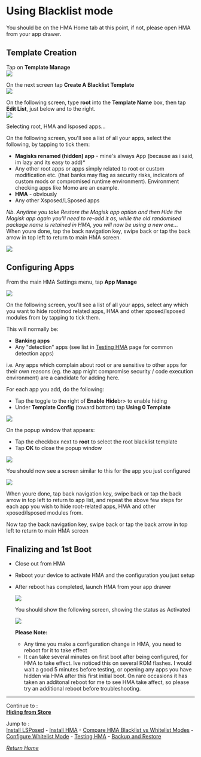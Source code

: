 # Using Blacklist mode

You should be on the HMA Home tab at this point, if not, please open HMA from your app drawer.

## Template Creation

Tap on <b>Template Manage</b><br>
![](image/HMA04.jpg?raw=true)

On the next screen tap <b>Create A Blacklist Template</b><br>
![](image/HMA05.jpg?raw=true)

On the following screen, type <b>root</b> into the <b>Template Name</b> box, then tap <b>Edit List</b>, just below and to the right.<br>
![](image/HMA06.jpg?raw=true)

Selecting root, HMA and lsposed apps...

On the following screen, you'll see a list of all your apps, select the following, by tapping to tick them:

- <b>Magisks renamed (hidden) app</b> - mine's always App (because as i said, im lazy and its easy to add)*
- Any other root apps or apps simply related to root or custom modification etc. (that banks may flag as security risks, indicators of custom mods or compromised runtime environment). Environment checking apps like Momo are an example.
- <b>HMA</b> - obviously
- Any other Xsposed/LSposed apps

<i>Nb. Anytime you take Restore the Magisk app option and then Hide the Magisk app again you'll need to re-add it as, while the old randomised package name is retained in HMA, you will now be using a new one...</i><br>
When youre done, tap the back navigation key, swipe back or tap the back arrow in top left to return to main HMA screen.

![](image/HMA07.jpg?raw=true)

## Configuring Apps

From the main HMA Settings menu, tap <b>App Manage</b><br>

![](image/HMA08.jpg?raw=true)

On the following screen, you'll see a list of all your apps, select any which you want to hide root/mod related apps, HMA and other xposed/lsposed modules from by tapping to tick them.

  This will normally be:
  
  - <b>Banking apps</b>
  - Any "detection" apps (see list in [Testing HMA](TestHMA.md) page for common detection apps)

  i.e. Any apps which complain about root or are sensitive to other apps for their own reasons (eg. the app might compromise security / code execution environment) are a candidate for adding here.

  For each app you add, do the following:
   
  - Tap the toggle to the right of <b>Enable Hide</b>br> to enable hiding
  - Under <b>Template Config</b> (toward bottom) tap <b>Using 0 Template</b>

  ![](image/HMA09.jpg?raw=true)

  On the popup window that appears:

  - Tap the checkbox next to <b>root</b> to select the root blacklist template
  - Tap <b>OK</b> to close the popup window
   
  ![](image/HMA10.jpg?raw=true)

  You should now see a screen similar to this for the app you just configured

  ![](image/HMA11.jpg?raw=true)

  When youre done, tap back navigation key, swipe back or tap the back arrow in top left to return to app list, and repeat the above few steps for each app you wish to hide root-related apps, HMA and other xposed/lsposed modules from.

  Now tap the back navigation key, swipe back or tap the back arrow in top left to return to main HMA screen
   
## Finalizing and 1st Boot

- Close out from HMA
- Reboot your device to activate HMA and the configuration you just setup
- After reboot has completed, launch HMA from your app drawer

  ![](image/HMA12.jpg?raw=true)

  You should show the following screen, showing the status as Activated

  ![](image/HMA13.jpg?raw=true)

  <b>Please Note:</b><br>
  - Any time you make a configuration change in HMA, you need to reboot for it to take effect
  - It can take several minutes on first boot after being configured, for HMA to take effect. Ive noticed this on several ROM flashes. I would wait a good 5 minutes before testing, or opening any apps you have hidden via HMA after this first initial boot. On rare occasions it has taken an additonal reboot for me to see HMA take affect, so please try an additional reboot before troubleshooting.

---

Continue to :<br>
[<b>Hiding from Store</b>](PlayStore.md)

Jump to :<br>
[Install LSPosed] - [Install HMA] - [Compare HMA Blacklist vs Whitelist Modes] - [Configure Whitelist Mode] - [Testing HMA] - [Backup and Restore]<br>

[<i>Return Home</i>](README.md)

<!--List of page links-->
[HMA Home]: README.md
[Install LSPosed]: Install-LSPosed.md
[Install HMA]: Install-HMA.md
[Compare HMA Blacklist vs Whitelist Modes]: BlacklistvsWhitelist.md
[Configure Blacklist Mode]: BlackList.md
[Configure Whitelist Mode]: WhiteList.md
[Hide from Store]: PlayStore.md
[Testing HMA]: TestHMA.md
[Backup and Restore]: BackupAndRestore.md
[KnownIssues]: KnownIssues.md
